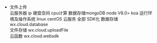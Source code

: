 - 文件上传  
    云服务器  ip 硬盘空间 cpu计算 数据存储mongoDB  node V8.0> koa 运行环境及操作系统 linux centOS 
    云服务 全部 SDK化  数据存储wx.cloud.database  
    文件存储  wx.cloud.uploadFile  
    云函数  wx.cloud.websdk